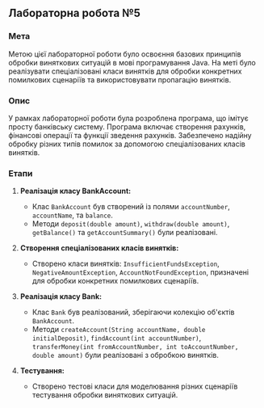 ## Лабораторна робота №5



### Мета

Метою цієї лабораторної роботи було освоєння базових принципів обробки виняткових ситуацій в мові програмування Java. На меті було реалізувати спеціалізовані класи винятків для обробки конкретних помилкових сценаріїв та використовувати пропагацію винятків.

### Опис

У рамках лабораторної роботи була розроблена програма, що імітує просту банківську систему. Програма включає створення рахунків, фінансові операції та функції зведення рахунків. Забезпечено надійну обробку різних типів помилок за допомогою спеціалізованих класів винятків.

### Етапи

1. **Реалізація класу BankAccount:**
   - Клас `BankAccount` був створений із полями `accountNumber`, `accountName`, та `balance`.
   - Методи `deposit(double amount)`, `withdraw(double amount)`, `getBalance()` та `getAccountSummary()` були реалізовані.

2. **Створення спеціалізованих класів винятків:**
   - Створено класи винятків: `InsufficientFundsException`, `NegativeAmountException`, `AccountNotFoundException`, призначені для обробки конкретних помилкових сценаріїв.

3. **Реалізація класу Bank:**
   - Клас `Bank` був реалізований, зберігаючи колекцію об'єктів `BankAccount`.
   - Методи `createAccount(String accountName, double initialDeposit)`, `findAccount(int accountNumber)`, `transferMoney(int fromAccountNumber, int toAccountNumber, double amount)` були реалізовані з обробкою винятків.

4. **Тестування:**
   - Створено тестові класи для моделювання різних сценаріїв тестування обробки виняткових ситуацій.
